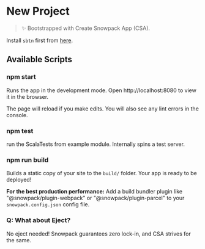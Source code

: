 # New Project

> ✨ Bootstrapped with Create Snowpack App (CSA).

Install `sbtn` first from [here](https://github.com/sbt/sbtn-dist/releases/tag/v1.4.0-M2).

## Available Scripts

### npm start

Runs the app in the development mode.
Open http://localhost:8080 to view it in the browser.

The page will reload if you make edits.
You will also see any lint errors in the console.

### npm test

run the ScalaTests from example module. Internally spins a test server.

### npm run build

Builds a static copy of your site to the `build/` folder.
Your app is ready to be deployed!

**For the best production performance:** Add a build bundler plugin like "@snowpack/plugin-webpack" or "@snowpack/plugin-parcel" to your `snowpack.config.json` config file.

### Q: What about Eject?

No eject needed! Snowpack guarantees zero lock-in, and CSA strives for the same.
